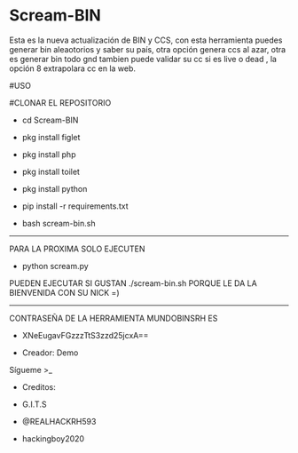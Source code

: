 # Scream-BIN
Esta es la nueva actualización de BIN y CCS, con esta herramienta puedes generar bin aleaotorios y saber su país, otra opción genera ccs al azar, otra es generar bin todo gnd tambien puede validar su cc si es live o dead , la opción 8 extrapolara cc en la web.

#USO

#CLONAR EL REPOSITORIO

- cd Scream-BIN

- pkg install figlet

- pkg install php

- pkg install toilet

- pkg install python

- pip install -r requirements.txt

- bash scream-bin.sh

*****

PARA LA PROXIMA SOLO EJECUTEN

- python scream.py

PUEDEN EJECUTAR SI GUSTAN ./scream-bin.sh PORQUE LE DA LA BIENVENIDA CON SU NICK =)

*****
CONTRASEÑA DE LA HERRAMIENTA MUNDOBINSRH ES

- XNeEugavFGzzzTtS3zzd25jcxA==

- Creador: Demo

Sígueme >_

- Creditos:

- G.I.T.S 
- @REALHACKRH593
- hackingboy2020


